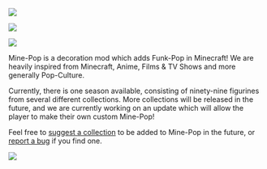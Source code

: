 <a href="https://pixeldreamstudios.github.io"><img src="https://www.bisecthosting.com/images/CF/Mine-Pop/BH_Mine-Pop_Header.png"></a>

<a href="https://bisecthosting.com/PixelDream"><img src="https://www.bisecthosting.com/images/CF/Mine-Pop/BH_Mine-Pop_Promo.png"></a>

<picture><img src="https://www.bisecthosting.com/images/CF/Mine-Pop/BH_Mine-Pop_About.png"></picture>

Mine-Pop is a decoration mod which adds Funk-Pop in Minecraft! We are heavily inspired from Minecraft, Anime, Films & TV Shows and more generally Pop-Culture.

Currently, there is one season available, consisting of ninety-nine figurines from several different collections. More collections will be released in the future, and we are currently working on an update which will allow the player to make their own custom Mine-Pop!

Feel free to [suggest a collection](https://github.com/pixeldreamstudios/MinePop/issues/new?assignees=&labels=enhancement&template=feature_request.yml) to be added to Mine-Pop in the future, or [report a bug](https://github.com/pixeldreamstudios/MinePop/issues/new?assignees=&labels=bug&template=bug_report.yml) if you find one.

<a href="https://discord.com/invite/rexDZqAJc3" target="_blank"><img src="https://i.postimg.cc/xjkqm9CK/BH-NU-PROMO.png"></a>
